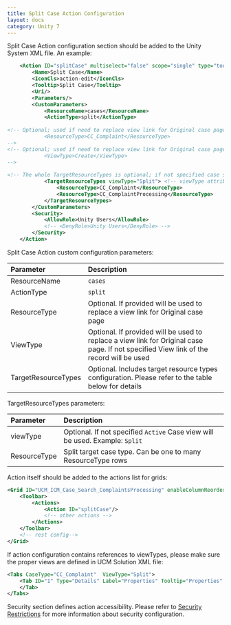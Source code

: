 ```yaml
---
title: Split Case Action Configuration
layout: docs
category: Unity 7
---
```

Split Case Action configuration section should be added to the Unity System XML file. An example:
 
```xml
    <Action ID="splitCase" multiselect="false" scope="single" type="toolbar">
        <Name>Split Case</Name>
        <IconCls>action-edit</IconCls>
        <Tooltip>Split Case</Tooltip>
        <Uri/>
        <Parameters/>
        <CustomParameters>
            <ResourceName>cases</ResourceName>
            <ActionType>split</ActionType>
		
<!-- Optional; used if need to replace view link for Original case page
            <ResourceType>CC_Complaint</ResourceType>
-->
<!-- Optional; used if need to replace view link for Original case page. If not specified View link from record will be used 
            <ViewType>Create</ViewType>
-->
 
<!-- The whole TargetResourceTypes is optional; if not specified case split page uses original case type/view -->
            <TargetResourceTypes viewType="Split"> <!-- viewType attribute is optional; if not specified Active Case view will be used -->
                <ResourceType>CC_Complaint</ResourceType>
                <ResourceType>CC_ComplaintProcessing</ResourceType>
            </TargetResourceTypes>
        </CustomParameters>
        <Security>
            <AllowRole>Unity Users</AllowRole>
            <!-- <DenyRole>Unity Users</DenyRole> -->
        </Security>
    </Action>
```

Split Case Action custom configuration parameters:

| Parameter | Description |
|:----|:-------------------|
|ResourceName | `cases` |
|ActionType | `split` |
|ResourceType | Optional. If provided will be used to replace a view link for Original case page |
|ViewType | Optional. If provided will be used to replace a view link for Original case page. If not specified View link of the record will be used |
|TargetResourceTypes | Optional. Includes target resource types configuration. Please refer to the table below for details |

TargetResourceTypes parameters:

| Parameter | Description |
|:----|:-------------------|
|viewType | Optional. If not specified `Active` Case view will be used. Example: `Split` |
|ResourceType | Split target case type. Can be one to many ResourceType rows |

Action itself should be added to the actions list for grids:
  
```xml
<Grid ID="UCM_ICM_Case_Search_ComplaintsProcessing" enableColumnReorder="false" groupSearchResults="false">
    <Toolbar>
        <Actions>
            <Action ID="splitCase"/>
            <!-- other actions -->
        </Actions>
    </Toolbar>
    <!-- rest config-->
</Grid>        
```

If action configuration contains references to viewTypes, please make sure the proper views are defined in UCM Solution XML file:
```xml
<Tabs CaseType="CC_Complaint"  ViewType="Split">
    <Tab ID="1" Type="Details" Label="Properties" Tooltip="Properties" FieldSet="CaseReview">   
    </Tab>
</Tabs>
```

Security section defines action accessibility. Please refer to [Security Restrictions](../access-roles.md#security-restrictions) for more information about security configuration. 

